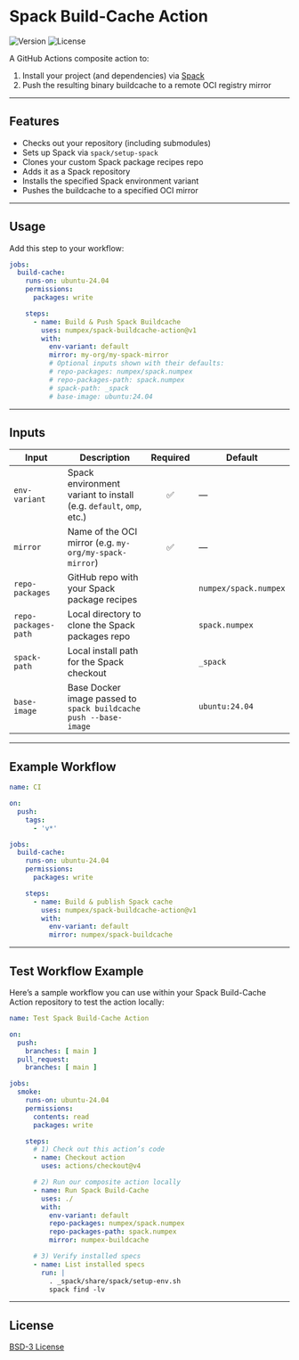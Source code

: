 # Spack Build-Cache Action

![Version][version-badge] ![License][license-badge]

[version-badge]: https://img.shields.io/badge/version-v1.0.0-blue.svg  
[license-badge]: https://img.shields.io/badge/license-MIT-blue.svg  
[spack]: https://spack.io  

A GitHub Actions composite action to:

1. Install your project (and dependencies) via [Spack][spack]  
2. Push the resulting binary buildcache to a remote OCI registry mirror

---

## Features

- Checks out your repository (including submodules)  
- Sets up Spack via `spack/setup-spack`  
- Clones your custom Spack package recipes repo  
- Adds it as a Spack repository  
- Installs the specified Spack environment variant  
- Pushes the buildcache to a specified OCI mirror  

---

## Usage

Add this step to your workflow:

```yaml
jobs:
  build-cache:
    runs-on: ubuntu-24.04
    permissions:
      packages: write

    steps:
      - name: Build & Push Spack Buildcache
        uses: numpex/spack-buildcache-action@v1
        with:
          env-variant: default
          mirror: my-org/my-spack-mirror
          # Optional inputs shown with their defaults:
          # repo-packages: numpex/spack.numpex
          # repo-packages-path: spack.numpex
          # spack-path: _spack
          # base-image: ubuntu:24.04
```

---

## Inputs

| Input              | Description                                                                 | Required | Default               |
| ------------------ | --------------------------------------------------------------------------- | :------: | --------------------- |
| `env-variant`      | Spack environment variant to install (e.g. `default`, `omp`, etc.)         |   ✅     | —                     |
| `mirror`           | Name of the OCI mirror (e.g. `my-org/my-spack-mirror`)                     |   ✅     | —                     |
| `repo-packages`    | GitHub repo with your Spack package recipes                                 |          | `numpex/spack.numpex` |
| `repo-packages-path` | Local directory to clone the Spack packages repo                          |          | `spack.numpex`        |
| `spack-path`       | Local install path for the Spack checkout                                   |          | `_spack`              |
| `base-image`       | Base Docker image passed to `spack buildcache push --base-image`            |          | `ubuntu:24.04`        |

---

## Example Workflow

```yaml
name: CI

on:
  push:
    tags:
      - 'v*'

jobs:
  build-cache:
    runs-on: ubuntu-24.04
    permissions:
      packages: write

    steps:
      - name: Build & publish Spack cache
        uses: numpex/spack-buildcache-action@v1
        with:
          env-variant: default
          mirror: numpex/spack-buildcache
```

---

## Test Workflow Example

Here’s a sample workflow you can use within your Spack Build-Cache Action repository to test the action locally:

```yaml
name: Test Spack Build-Cache Action

on:
  push:
    branches: [ main ]
  pull_request:
    branches: [ main ]

jobs:
  smoke:
    runs-on: ubuntu-24.04
    permissions:
      contents: read
      packages: write

    steps:
      # 1) Check out this action’s code
      - name: Checkout action
        uses: actions/checkout@v4

      # 2) Run our composite action locally
      - name: Run Spack Build-Cache
        uses: ./
        with:
          env-variant: default
          repo-packages: numpex/spack.numpex
          repo-packages-path: spack.numpex
          mirror: numpex-buildcache

      # 3) Verify installed specs
      - name: List installed specs
        run: |
          . _spack/share/spack/setup-env.sh
          spack find -lv
```

---

## License

[BSD-3 License](LICENSE)

